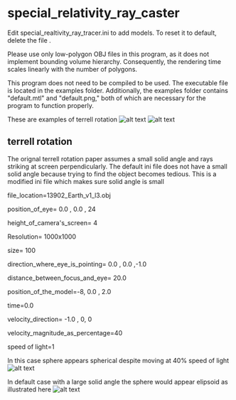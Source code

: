 # special_relativity_ray_caster
Edit special_realtivity_ray_tracer.ini to add models. 
To reset it to default, delete the file .

Please use only low-polygon OBJ files in this program, as it does not implement bounding volume hierarchy. Consequently, the rendering time scales linearly with the number of polygons.

This program does not need to be compiled to be used. The executable file is located in the examples folder. Additionally, the examples folder contains "default.mtl" and "default.png," both of which are necessary for the program to function properly.

These are examples of terrell rotation 
![alt text](https://github.com/Prashant-Shekhar-Rao/special_relativity_ray_caster/blob/master/examples/special_realtivity_output%20%201688982444.png)
![alt text](https://github.com/Prashant-Shekhar-Rao/special_relativity_ray_caster/blob/master/examples/special_realtivity_output%20%201688987724.png)
## terrell rotation
The orignal terrell rotation paper assumes a small solid angle and rays striking at screen perpendicularly. The default ini file does not have a small solid angle because trying to find the object becomes tedious.
This is a modified ini file which makes sure solid angle is small


file_location=13902_Earth_v1_l3.obj

position_of_eye= 0.0 , 0.0 , 24

height_of_camera's_screen= 4

Resolution= 1000x1000

size= 100

direction_where_eye_is_pointing= 0.0 , 0.0 ,-1.0

distance_between_focus_and_eye= 20.0

position_of_the_model=-8, 0.0 , 2.0

time=0.0

velocity_direction= -1.0 , 0, 0

velocity_magnitude_as_percentage=40

speed of light=1


In this case sphere appears spherical despite moving at 40% speed of light
![alt text](https://github.com/Prashant-Shekhar-Rao/special_relativity_ray_caster/blob/master/examples/special_realtivity_output%20%201688994496.png)

In default case with a large solid angle the sphere would appear elipsoid as illustrated here
![alt text](https://github.com/Prashant-Shekhar-Rao/special_relativity_ray_caster/blob/master/examples/special_realtivity_output%20%201688995921.png)
